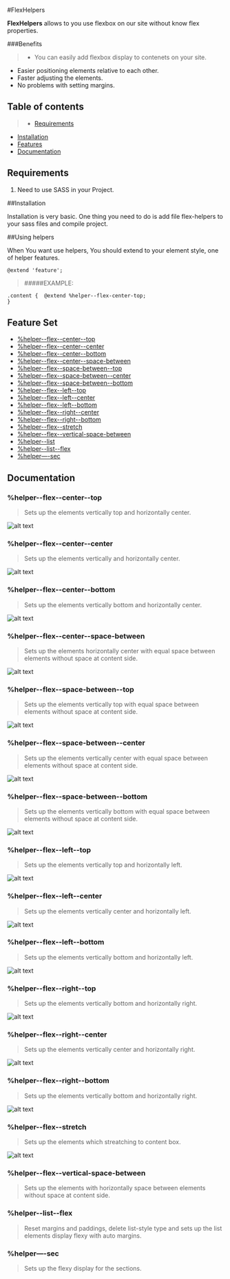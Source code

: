 #FlexHelpers

**FlexHelpers** allows to you use flexbox on our site without know flex properties.

###Benefits
>* You can easily add flexbox display to contenets on your site.
* Easier positioning elements relative to each other.
* Faster adjusting the elements.
* No problems with setting margins. 


## Table of contents
>* [Requirements](#Requirements)
* [Installation](#Instalation)
* [Features](#Features)
* [Documentation](#Documentation)

## Requirements

1. Need to use SASS in your Project.

##Installation

Installation is very basic. One thing you need to do is add file flex-helpers to your sass files and compile project.


##Using helpers

When You want use helpers, You should extend to your element style, one of helper features.

```
@extend 'feature';
```

>#####EXAMPLE:

```
.content {	@extend %helper--flex-center-top;
}
```

## Feature Set
* [%helper--flex--center--top](#%helper--flex--center--top)
* [%helper--flex--center--center](#helper--flex--center--center)
* [%helper--flex--center--bottom](#%helper--flex--center--bottom)
* [%helper--flex--center--space-between](#%helper--flex--center--space-between)
* [%helper--flex--space-between--top](#%helper--flex--space-between--top)
* [%helper--flex--space-between--center](#%helper--flex--space-between--center)
* [%helper--flex--space-between--bottom](#%helper--flex--space-between--bottom)
* [%helper--flex--left--top](#%helper--flex--left--top)
* [%helper--flex--left--center](#%helper--flex--left--center)
* [%helper--flex--left--bottom](#%helper--flex--left--bottom)
* [%helper--flex--right--center](#%helper--flex--right--center)
* [%helper--flex--right--bottom](#%helper--flex--right--bottom)
* [%helper--flex--stretch](#%helper--flex--stretch)
* [%helper--flex--vertical-space-between](#%helper--flex--vertical-space-between)
* [%helper--list](#%helper--list)
* [%helper--list--flex](#%helper--list--flex)
* [%helper—-sec](#%helper—-sec)


## Documentation


### %helper--flex--center--top
> Sets up the elements vertically top and horizontally center.

![alt text](http://cdn.pagepro.pl/flex-helpers/docs/flex-center-top.PNG "flex-center-top")

### %helper--flex--center--center
> Sets up the elements vertically and horizontally center.

![alt text](https://raw.githubusercontent.com/Pagepro/flex-helpers/master/docs/flex-center-center.PNG "flex-center-center")

### %helper--flex--center--bottom
> Sets up the elements vertically bottom and horizontally center.

![alt text](https://raw.githubusercontent.com/Pagepro/flex-helpers/master/docs/flex-center-bottom.PNG "flex-center-bottom")

### %helper--flex--center--space-between
> Sets up the elements horizontally center with equal space between elements without space at content side.

![alt text](https://raw.githubusercontent.com/Pagepro/flex-helpers/master/docs/flex-center-space-between.PNG "flex-center-space-between")

### %helper--flex--space-between--top
> Sets up the elements vertically top with equal space between elements without space at content side.

![alt text](https://raw.githubusercontent.com/Pagepro/flex-helpers/master/docs/flex-space-between-top.PNG "flex-space-between-top")

### %helper--flex--space-between--center
> Sets up the elements vertically center with equal space between elements without space at content side.

![alt text](https://raw.githubusercontent.com/Pagepro/flex-helpers/master/docs/flex-space-between-center.PNG "flex-space-between-center")

### %helper--flex--space-between--bottom
> Sets up the elements vertically bottom with equal space between elements without space at content side.

![alt text](https://raw.githubusercontent.com/Pagepro/flex-helpers/master/docs/flex-space-between-bottom.PNG "flex-space-between-bottom")

### %helper--flex--left--top
> Sets up the elements vertically top and horizontally left.

![alt text](https://raw.githubusercontent.com/Pagepro/flex-helpers/master/docs/flex-left-top.PNG "flex-left-top")

### %helper--flex--left--center
> Sets up the elements vertically center and horizontally left.

![alt text](https://raw.githubusercontent.com/Pagepro/flex-helpers/master/docs/flex-left-center.PNG "flex-left-center")

### %helper--flex--left--bottom
> Sets up the elements vertically bottom and horizontally left.

![alt text](https://raw.githubusercontent.com/Pagepro/flex-helpers/master/docs/flex-left-bottom.PNG "flex-left-bottom")

### %helper--flex--right--top
> Sets up the elements vertically bottom and horizontally right.

![alt text](https://raw.githubusercontent.com/Pagepro/flex-helpers/master/docs/flex-right-top.PNG "flex-right-top")

### %helper--flex--right--center
> Sets up the elements vertically center and horizontally right.

![alt text](https://raw.githubusercontent.com/Pagepro/flex-helpers/master/docs/flex-right-center.PNG "flex-right-center")

### %helper--flex--right--bottom
> Sets up the elements vertically bottom and horizontally right.

![alt text](https://raw.githubusercontent.com/Pagepro/flex-helpers/master/docs/flex-right-bottom.PNG "flex-right-bottom")

### %helper--flex--stretch
> Sets up the elements which streatching to content box.

![alt text](https://raw.githubusercontent.com/Pagepro/flex-helpers/master/docs/flex-stretch.PNG "flex-stretch")

### %helper--flex--vertical-space-between
> Sets up the elements with horizontally space between elements without space at content side.

### %helper--list--flex
> Reset margins and paddings, delete list-style type and sets up the list elements display flexy with auto margins.

### %helper—-sec
> Sets up the flexy display for the sections.